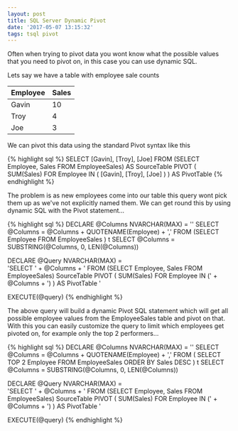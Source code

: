 ```yaml
---
layout: post
title: SQL Server Dynamic Pivot
date: '2017-05-07 13:15:32'
tags: tsql pivot
---
```

Often when trying to pivot data you wont know what the possible values that you need to pivot on, in this case you can use dynamic SQL.

Lets say we have a table with employee sale counts

| Employee | Sales |
| --- | --- |
| Gavin | 10 |
| Troy | 4 | 
| Joe | 3 |

We can pivot this data using the standard Pivot syntax like this

{% highlight sql %}
SELECT 
    [Gavin],
    [Troy],
    [Joe]
FROM
    (SELECT Employee, Sales FROM EmployeeSales) AS SourceTable
    PIVOT
    (
        SUM(Sales)
        FOR Employee IN
        (
            [Gavin], [Troy], [Joe]
        )
    ) AS PivotTable
{% endhighlight %}

The problem is as new employees come into our table this query wont pick them up as we've not explicitly named them. We can get round this by using dynamic SQL with the Pivot statement...

{% highlight sql %}
DECLARE @Columns NVARCHAR(MAX) = ''
SELECT @Columns  = 
    @Columns + QUOTENAME(Employee) + ',' 
        FROM (SELECT Employee FROM EmployeeSales ) t
SELECT @Columns = SUBSTRING(@Columns, 0, LEN(@Columns))        
    
DECLARE @Query NVARCHAR(MAX) =  
    'SELECT ' + @Columns + ' FROM
        (SELECT Employee, Sales FROM EmployeeSales) SourceTable
        PIVOT 
        (
            SUM(Sales)
            FOR Employee IN (' + @Columns + ')
        ) AS PivotTable ' 

EXECUTE(@query)
{% endhighlight %}

The above query will build a dynamic Pivot SQL statement which will get all possible employee values from the EmployeeSales table and pivot on that. With this you can easily customize the query to limit which employees get pivoted on, for example only the top 2 performers...

{% highlight sql %}
DECLARE @Columns NVARCHAR(MAX) = ''
SELECT @Columns  = @Columns + 
    QUOTENAME(Employee) + ',' 
    FROM 
    (
        SELECT TOP 2 Employee 
        FROM EmployeeSales ORDER BY Sales DESC
    ) t
SELECT @Columns = SUBSTRING(@Columns, 0, LEN(@Columns))        
    
DECLARE @Query NVARCHAR(MAX) =  
    'SELECT ' + @Columns + ' FROM
        (SELECT Employee, Sales FROM EmployeeSales) SourceTable
        PIVOT 
        (
            SUM(Sales)
            FOR Employee IN (' + @Columns + ')
        ) AS PivotTable ' 

EXECUTE(@query)
{% endhighlight %}
